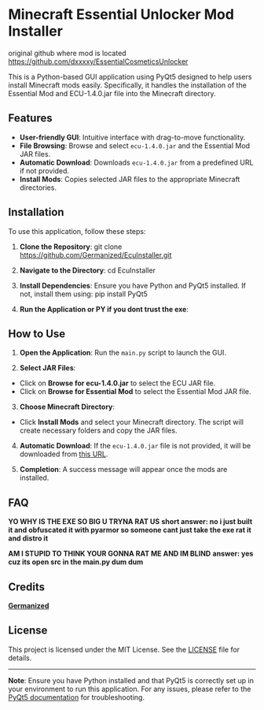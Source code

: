 # Minecraft Essential Unlocker Mod Installer
original github where mod is located https://github.com/dxxxxy/EssentialCosmeticsUnlocker

This is a Python-based GUI application using PyQt5 designed to help users install Minecraft mods easily. Specifically, it handles the installation of the Essential Mod and ECU-1.4.0.jar file into the Minecraft directory.

## Features

- **User-friendly GUI**: Intuitive interface with drag-to-move functionality.
- **File Browsing**: Browse and select `ecu-1.4.0.jar` and the Essential Mod JAR files.
- **Automatic Download**: Downloads `ecu-1.4.0.jar` from a predefined URL if not provided.
- **Install Mods**: Copies selected JAR files to the appropriate Minecraft directories.

## Installation

To use this application, follow these steps:

1. **Clone the Repository**:
git clone https://github.com/Germanized/EcuInstaller.git


2. **Navigate to the Directory**:
cd EcuInstaller


3. **Install Dependencies**:
Ensure you have Python and PyQt5 installed. If not, install them using:
pip install PyQt5


4. **Run the Application or PY if you dont trust the exe**:


## How to Use

1. **Open the Application**: Run the `main.py` script to launch the GUI.

2. **Select JAR Files**:
- Click on **Browse for ecu-1.4.0.jar** to select the ECU JAR file.
- Click on **Browse for Essential Mod** to select the Essential Mod JAR file.

3. **Choose Minecraft Directory**:
- Click **Install Mods** and select your Minecraft directory. The script will create necessary folders and copy the JAR files.

4. **Automatic Download**:
If the `ecu-1.4.0.jar` file is not provided, it will be downloaded from [this URL](https://github.com/dxxxxy/EssentialCosmeticsUnlocker/releases/download/1.4.0/ecu-1.4.0.jar).

5. **Completion**:
A success message will appear once the mods are installed.

## FAQ

**YO WHY IS THE EXE SO BIG U TRYNA RAT US**
**short answer: no i just built it and obfuscated it with pyarmor so someone cant just take the exe rat it and distro it**

**AM I STUPID TO THINK YOUR GONNA RAT ME AND IM BLIND**
**answer: yes cuz its open src in the main.py dum dum**

## Credits

**[Germanized](https://github.com/Germanized)**

## License

This project is licensed under the MIT License. See the [LICENSE](https://github.com/Germanized/EcuInstaller/blob/main/MIT-LICENSE.txt) file for details.

---

**Note**: Ensure you have Python installed and that PyQt5 is correctly set up in your environment to run this application. For any issues, please refer to the [PyQt5 documentation](https://www.riverbankcomputing.com/software/pyqt/intro) for troubleshooting.

